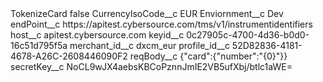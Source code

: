 <?xml version="1.0" encoding="UTF-8"?>
<CustomMetadata xmlns="http://soap.sforce.com/2006/04/metadata" xmlns:xsi="http://www.w3.org/2001/XMLSchema-instance" xmlns:xsd="http://www.w3.org/2001/XMLSchema">
    <label>TokenizeCard</label>
    <protected>false</protected>
    <values>
        <field>CurrencyIsoCode__c</field>
        <value xsi:type="xsd:string">EUR</value>
    </values>
    <values>
        <field>Enviornment__c</field>
        <value xsi:type="xsd:string">Dev</value>
    </values>
    <values>
        <field>endPoint__c</field>
        <value xsi:type="xsd:string">https://apitest.cybersource.com/tms/v1/instrumentidentifiers</value>
    </values>
    <values>
        <field>host__c</field>
        <value xsi:type="xsd:string">apitest.cybersource.com</value>
    </values>
    <values>
        <field>keyid__c</field>
        <value xsi:type="xsd:string">0c27905c-4700-4d36-b0d0-16c51d795f5a</value>
    </values>
    <values>
        <field>merchant_id__c</field>
        <value xsi:type="xsd:string">dxcm_eur</value>
    </values>
    <values>
        <field>profile_id__c</field>
        <value xsi:type="xsd:string">52D82836-4181-4678-A26C-2608446090F2</value>
    </values>
    <values>
        <field>reqBody__c</field>
        <value xsi:type="xsd:string">{&quot;card&quot;:{&quot;number&quot;:&quot;{0}&quot;}}</value>
    </values>
    <values>
        <field>secretKey__c</field>
        <value xsi:type="xsd:string">NoCL9wJX4aebsKBCoPznnJmIE2VB5ufXbj/btlc1aWE=</value>
    </values>
</CustomMetadata>

